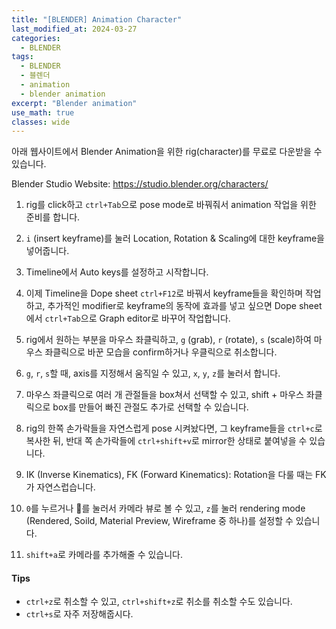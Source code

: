 ```yaml
---
title: "[BLENDER] Animation Character"
last_modified_at: 2024-03-27
categories:
  - BLENDER
tags:
  - BLENDER
  - 블렌더
  - animation
  - blender animation
excerpt: "Blender animation"
use_math: true
classes: wide
---
```


아래 웹사이트에서 Blender Animation을 위한 rig(character)를 무료로 다운받을 수 있습니다.

Blender Studio Website: https://studio.blender.org/characters/

1. rig를 click하고 `ctrl+Tab`으로 pose mode로 바꿔줘서 animation 작업을 위한 준비를 합니다.

2. `i` (insert keyframe)를 눌러 Location, Rotation & Scaling에 대한 keyframe을 넣어줍니다.

3. Timeline에서 Auto keys를 설정하고 시작합니다.

4. 이제 Timeline을 Dope sheet `ctrl+F12`로 바꿔서 keyframe들을 확인하며 작업하고, 추가적인 modifier로 keyframe의 동작에 효과를 넣고 싶으면 Dope sheet에서 `ctrl+Tab`으로 Graph editor로 바꾸어 작업합니다.

5. rig에서 원하는 부분을 마우스 좌클릭하고, `g` (grab), `r` (rotate), `s` (scale)하여 마우스 좌클릭으로 바꾼 모습을 confirm하거나 우클릭으로 취소합니다.

6. `g`, `r`, `s`할 때, axis를 지정해서 움직일 수 있고, `x`, `y`, `z`를 눌러서 합니다.

7. 마우스 좌클릭으로 여러 개 관절들을 box쳐서 선택할 수 있고, shift + 마우스 좌클릭으로 box를 만들어 빠진 관절도 추가로 선택할 수 있습니다.

8. rig의 한쪽 손가락들을 자연스럽게 pose 시켜놨다면, 그 keyframe들을 `ctrl+c`로 복사한 뒤, 반대 쪽 손가락들에 `ctrl+shift+v`로 mirror한 상태로 붙여넣을 수 있습니다.

9. IK (Inverse Kinematics), FK (Forward Kinematics): Rotation을 다룰 때는 FK가 자연스럽습니다.

10. `0`를 누르거나 🎥를 눌러서 카메라 뷰로 볼 수 있고, `z`를 눌러 rendering mode (Rendered, Soild, Material Preview, Wireframe 중 하나)를 설정할 수 있습니다.

11. `shift+a`로 카메라를 추가해줄 수 있습니다.

#### Tips
- `ctrl+z`로 취소할 수 있고, `ctrl+shift+z`로 취소를 취소할 수도 있습니다.
- `ctrl+s`로 자주 저장해줍시다.


